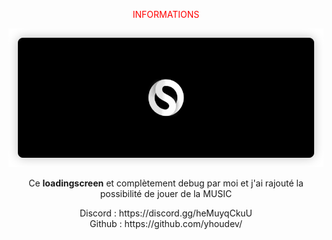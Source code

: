 <body>
  <p style="color:red;" align="center">INFORMATIONS</p>
</body>
</p>
<div align="center">
  <a href="https://discord.gg/AMwncqP2">
    <img src="https://github.com/yhoudev/yhoudev/blob/Profile/yhoudev.png">
  </a>
</div>

</p>
<div align="center">Ce <b>loadingscreen</b> et complètement debug par moi et j'ai rajouté la possibilité de jouer de la MUSIC</div>
</p>
<div align="center">Discord : https://discord.gg/heMuyqCkuU </div>
<div align="center">Github : https://github.com/yhoudev/ </div>
